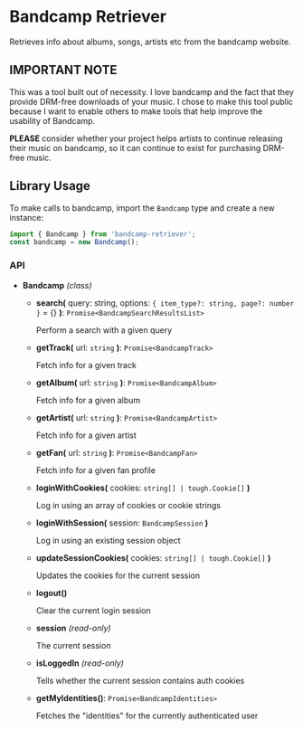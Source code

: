 Bandcamp Retriever
==================

Retrieves info about albums, songs, artists etc from the bandcamp website.

## IMPORTANT NOTE
This was a tool built out of necessity. I love bandcamp and the fact that they provide DRM-free downloads of your music. I chose to make this tool public because I want to enable others to make tools that help improve the usability of Bandcamp.

**PLEASE** consider whether your project helps artists to continue releasing their music on bandcamp, so it can continue to exist for purchasing DRM-free music.

## Library Usage

To make calls to bandcamp, import the `Bandcamp` type and create a new instance:
```js
import { Bandcamp } from 'bandcamp-retriever';
const bandcamp = new Bandcamp();
```

### API

- **Bandcamp** *(class)*

  - **search(** query: string, options: `{ item_type?: string, page?: number }` = {} **)**: `Promise<BandcampSearchResultsList>`

    Perform a search with a given query

  - **getTrack(** url: `string` **)**: `Promise<BandcampTrack>`

    Fetch info for a given track

  - **getAlbum(** url: `string` **)**: `Promise<BandcampAlbum>`

    Fetch info for a given album

  - **getArtist(** url: `string` **)**: `Promise<BandcampArtist>`

    Fetch info for a given artist

  - **getFan(** url: `string` **)**: `Promise<BandcampFan>`

    Fetch info for a given fan profile

  - **loginWithCookies(** cookies: `string[] | tough.Cookie[]` **)**

    Log in using an array of cookies or cookie strings

  - **loginWithSession(** session: `BandcampSession` **)**

    Log in using an existing session object

  - **updateSessionCookies(** cookies: `string[] | tough.Cookie[]` **)**

    Updates the cookies for the current session

  - **logout()**

    Clear the current login session

  - **session** *(read-only)*

    The current session
  
  - **isLoggedIn** *(read-only)*

    Tells whether the current session contains auth cookies
    
  - **getMyIdentities()**: `Promise<BandcampIdentities>`

    Fetches the "identities" for the currently authenticated user
